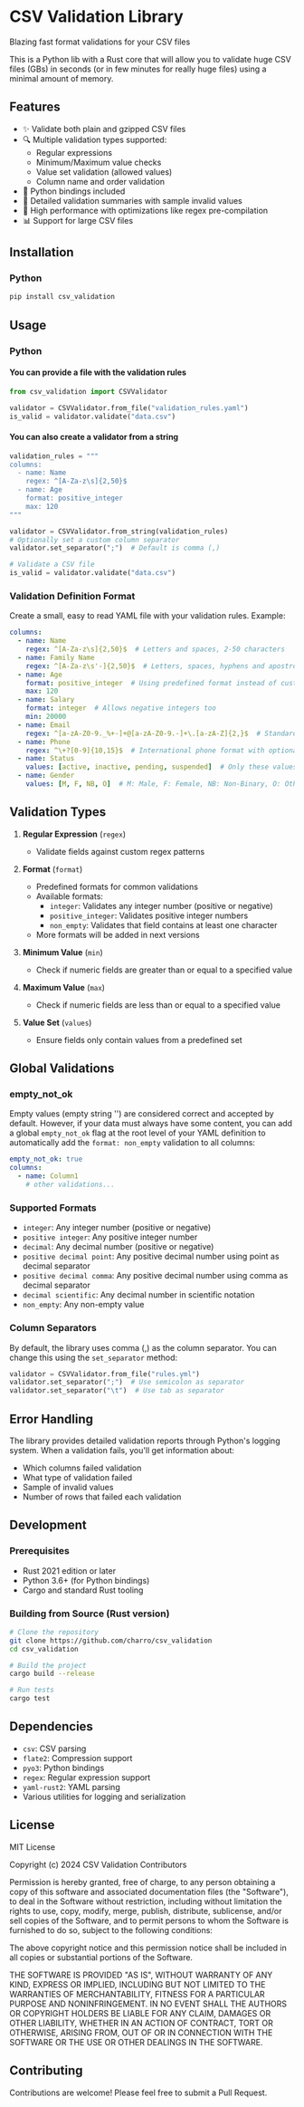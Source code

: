# CSV Validation Library

Blazing fast format validations for your CSV files

This is a Python lib with a Rust core that will allow you to validate huge CSV files (GBs) in seconds (or in few minutes for really huge files) using a minimal amount of memory.

## Features

- ✨ Validate both plain and gzipped CSV files
- 🔍 Multiple validation types supported:
  - Regular expressions
  - Minimum/Maximum value checks
  - Value set validation (allowed values)
  - Column name and order validation
- 🐍 Python bindings included
- 📝 Detailed validation summaries with sample invalid values
- 🚀 High performance with optimizations like regex pre-compilation
- 📊 Support for large CSV files

## Installation

### Python

```bash
pip install csv_validation
```

## Usage

### Python

#### You can provide a file with the validation rules
```python
from csv_validation import CSVValidator

validator = CSVValidator.from_file("validation_rules.yaml")
is_valid = validator.validate("data.csv")
```

#### You can also create a validator from a string
```python
validation_rules = """
columns:
  - name: Name
    regex: ^[A-Za-z\s]{2,50}$
  - name: Age
    format: positive_integer
    max: 120
"""

validator = CSVValidator.from_string(validation_rules)
# Optionally set a custom column separator
validator.set_separator(";")  # Default is comma (,)

# Validate a CSV file
is_valid = validator.validate("data.csv")
```

### Validation Definition Format

Create a small, easy to read YAML file with your validation rules. Example:

```yaml
columns:
  - name: Name
    regex: ^[A-Za-z\s]{2,50}$  # Letters and spaces, 2-50 characters
  - name: Family Name
    regex: ^[A-Za-z\s'-]{2,50}$  # Letters, spaces, hyphens and apostrophes
  - name: Age
    format: positive_integer  # Using predefined format instead of custom regex
    max: 120
  - name: Salary
    format: integer  # Allows negative integers too
    min: 20000
  - name: Email
    regex: ^[a-zA-Z0-9._%+-]+@[a-zA-Z0-9.-]+\.[a-zA-Z]{2,}$  # Standard email format
  - name: Phone
    regex: ^\+?[0-9]{10,15}$  # International phone format with optional +
  - name: Status
    values: [active, inactive, pending, suspended]  # Only these values are allowed
  - name: Gender
    values: [M, F, NB, O]  # M: Male, F: Female, NB: Non-Binary, O: Other
```

## Validation Types

1. **Regular Expression** (`regex`)
   - Validate fields against custom regex patterns

2. **Format** (`format`)
   - Predefined formats for common validations
   - Available formats:
     - `integer`: Validates any integer number (positive or negative)
     - `positive_integer`: Validates positive integer numbers
     - `non_empty`: Validates that field contains at least one character
   - More formats will be added in next versions

3. **Minimum Value** (`min`)
   - Check if numeric fields are greater than or equal to a specified value

4. **Maximum Value** (`max`)
   - Check if numeric fields are less than or equal to a specified value

5. **Value Set** (`values`)
   - Ensure fields only contain values from a predefined set

## Global Validations

### empty_not_ok

Empty values (empty string '') are considered correct and accepted by default. 
However, if your data must always have some content, 
you can add a global `empty_not_ok` flag at the root level of your YAML definition to automatically 
add the `format: non_empty` validation to all columns:

```yaml
empty_not_ok: true
columns:
  - name: Column1
    # other validations...
```

### Supported Formats

- `integer`: Any integer number (positive or negative)
- `positive integer`: Any positive integer number
- `decimal`: Any decimal number (positive or negative)
- `positive decimal point`: Any positive decimal number using point as decimal separator
- `positive decimal comma`: Any positive decimal number using comma as decimal separator
- `decimal scientific`: Any decimal number in scientific notation
- `non_empty`: Any non-empty value

### Column Separators

By default, the library uses comma (,) as the column separator. You can change this using the `set_separator` method:

```python
validator = CSVValidator.from_file("rules.yml")
validator.set_separator(";")  # Use semicolon as separator
validator.set_separator("\t")  # Use tab as separator
```

## Error Handling

The library provides detailed validation reports through Python's logging system. When a validation fails, you'll get information about:
- Which columns failed validation
- What type of validation failed
- Sample of invalid values
- Number of rows that failed each validation

## Development

### Prerequisites

- Rust 2021 edition or later
- Python 3.6+ (for Python bindings)
- Cargo and standard Rust tooling

### Building from Source (Rust version)

```bash
# Clone the repository
git clone https://github.com/charro/csv_validation
cd csv_validation

# Build the project
cargo build --release

# Run tests
cargo test
```

## Dependencies

- `csv`: CSV parsing
- `flate2`: Compression support
- `pyo3`: Python bindings
- `regex`: Regular expression support
- `yaml-rust2`: YAML parsing
- Various utilities for logging and serialization

## License

MIT License

Copyright (c) 2024 CSV Validation Contributors

Permission is hereby granted, free of charge, to any person obtaining a copy
of this software and associated documentation files (the "Software"), to deal
in the Software without restriction, including without limitation the rights
to use, copy, modify, merge, publish, distribute, sublicense, and/or sell
copies of the Software, and to permit persons to whom the Software is
furnished to do so, subject to the following conditions:

The above copyright notice and this permission notice shall be included in all
copies or substantial portions of the Software.

THE SOFTWARE IS PROVIDED "AS IS", WITHOUT WARRANTY OF ANY KIND, EXPRESS OR
IMPLIED, INCLUDING BUT NOT LIMITED TO THE WARRANTIES OF MERCHANTABILITY,
FITNESS FOR A PARTICULAR PURPOSE AND NONINFRINGEMENT. IN NO EVENT SHALL THE
AUTHORS OR COPYRIGHT HOLDERS BE LIABLE FOR ANY CLAIM, DAMAGES OR OTHER
LIABILITY, WHETHER IN AN ACTION OF CONTRACT, TORT OR OTHERWISE, ARISING FROM,
OUT OF OR IN CONNECTION WITH THE SOFTWARE OR THE USE OR OTHER DEALINGS IN THE
SOFTWARE.

## Contributing

Contributions are welcome! Please feel free to submit a Pull Request.